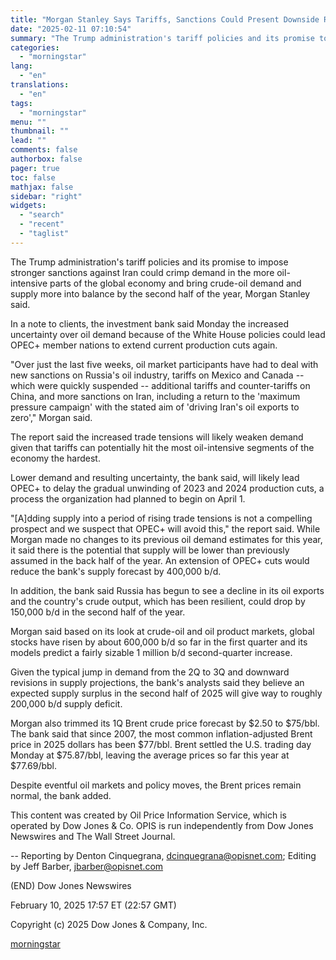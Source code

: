 ```yaml
---
title: "Morgan Stanley Says Tariffs, Sanctions Could Present Downside Risk for Oil — OPIS"
date: "2025-02-11 07:10:54"
summary: "The Trump administration's tariff policies and its promise to impose stronger sanctions against Iran could crimp demand in the more oil-intensive parts of the global economy and bring crude-oil demand and supply more into balance by the second half of the year, Morgan Stanley said. In a note to clients,..."
categories:
  - "morningstar"
lang:
  - "en"
translations:
  - "en"
tags:
  - "morningstar"
menu: ""
thumbnail: ""
lead: ""
comments: false
authorbox: false
pager: true
toc: false
mathjax: false
sidebar: "right"
widgets:
  - "search"
  - "recent"
  - "taglist"
---
```


The Trump administration's tariff policies and its promise to impose stronger sanctions against Iran could crimp demand in the more oil-intensive parts of the global economy and bring crude-oil demand and supply more into balance by the second half of the year, Morgan Stanley said.

In a note to clients, the investment bank said Monday the increased uncertainty over oil demand because of the White House policies could lead OPEC+ member nations to extend current production cuts again.

"Over just the last five weeks, oil market participants have had to deal with new sanctions on Russia's oil industry, tariffs on Mexico and Canada -- which were quickly suspended -- additional tariffs and counter-tariffs on China, and more sanctions on Iran, including a return to the 'maximum pressure campaign' with the stated aim of 'driving Iran's oil exports to zero'," Morgan said.

The report said the increased trade tensions will likely weaken demand given that tariffs can potentially hit the most oil-intensive segments of the economy the hardest.

Lower demand and resulting uncertainty, the bank said, will likely lead OPEC+ to delay the gradual unwinding of 2023 and 2024 production cuts, a process the organization had planned to begin on April 1.

"[A]dding supply into a period of rising trade tensions is not a compelling prospect and we suspect that OPEC+ will avoid this," the report said. While Morgan made no changes to its previous oil demand estimates for this year, it said there is the potential that supply will be lower than previously assumed in the back half of the year. An extension of OPEC+ cuts would reduce the bank's supply forecast by 400,000 b/d.

In addition, the bank said Russia has begun to see a decline in its oil exports and the country's crude output, which has been resilient, could drop by 150,000 b/d in the second half of the year.

Morgan said based on its look at crude-oil and oil product markets, global stocks have risen by about 600,000 b/d so far in the first quarter and its models predict a fairly sizable 1 million b/d second-quarter increase.

Given the typical jump in demand from the 2Q to 3Q and downward revisions in supply projections, the bank's analysts said they believe an expected supply surplus in the second half of 2025 will give way to roughly 200,000 b/d supply deficit.

Morgan also trimmed its 1Q Brent crude price forecast by $2.50 to $75/bbl. The bank said that since 2007, the most common inflation-adjusted Brent price in 2025 dollars has been $77/bbl. Brent settled the U.S. trading day Monday at $75.87/bbl, leaving the average prices so far this year at $77.69/bbl.

Despite eventful oil markets and policy moves, the Brent prices remain normal, the bank added.

This content was created by Oil Price Information Service, which is operated by Dow Jones & Co. OPIS is run independently from Dow Jones Newswires and The Wall Street Journal.

-- Reporting by Denton Cinquegrana, dcinquegrana@opisnet.com; Editing by Jeff Barber, jbarber@opisnet.com

(END) Dow Jones Newswires

February 10, 2025 17:57 ET (22:57 GMT)

Copyright (c) 2025 Dow Jones & Company, Inc.

[morningstar](https://www.morningstar.com/news/dow-jones/2025021011982/morgan-stanley-says-tariffs-sanctions-could-present-downside-risk-for-oil-opis)
